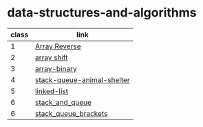 # data-structures-and-algorithms

|class  |link |
| ------------- | ------------- |
| 1 | [Array Reverse ](./ch1/README.md) |
| 2 | [ array shift](./array-insert-shift/README.md) |
| 3 | [array-binary](./array-binary/README.md) |
| 4 | [stack-queue-animal-shelter](./stack-queue-animal-shelter/README.md) |
| 5 | [linked-list](./linked-list/README.md) |
| 6 | [stack_and_queue](./stack_and_queue/README.md) |
| 6 | [stack_queue_brackets](./stack_queue_brackets/README.md) |

